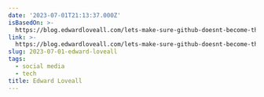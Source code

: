 ```yaml
---
date: '2023-07-01T21:13:37.000Z'
isBasedOn: >-
  https://blog.edwardloveall.com/lets-make-sure-github-doesnt-become-the-only-option
link: >-
  https://blog.edwardloveall.com/lets-make-sure-github-doesnt-become-the-only-option
slug: 2023-07-01-edward-loveall
tags:
  - social media
  - tech
title: Edward Loveall
---
```


